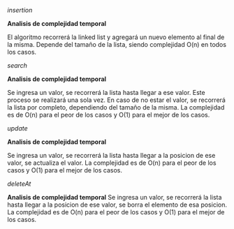 *insertion*

**Analisis de complejidad temporal**

El algoritmo recorrerá la linked list y agregará un nuevo elemento al final de la misma. 
 Depende del tamaño de la lista, siendo complejidad O(n) en todos los casos.


*search*

**Analisis de complejidad temporal**

Se ingresa un valor, se recorrerá la lista hasta llegar a ese valor. Este proceso se realizará una sola vez. En caso de no estar el valor, se recorrerá la lista por completo, dependiendo del tamaño de la misma. La complejidad es de O(n) para el peor de los casos y O(1) para el mejor de los casos.

*update*

**Analisis de complejidad temporal**

Se ingresa un valor, se recorrerá la lista hasta llegar a la posicion de ese valor, se actualiza el valor. La complejidad es de O(n) para el peor de los casos y O(1) para el mejor de los casos.

*deleteAt*

**Analisis de complejidad temporal**
Se ingresa un valor, se recorrerá la lista hasta llegar a la posicion de ese valor, se borra el elemento de esa posicion. La complejidad es de O(n) para el peor de los casos y O(1) para el mejor de los casos.
